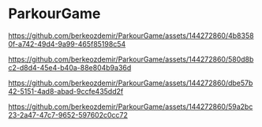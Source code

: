 # ParkourGame
https://github.com/berkeozdemir/ParkourGame/assets/144272860/4b83580f-a742-49d4-9a99-465f85198c54



https://github.com/berkeozdemir/ParkourGame/assets/144272860/580d8bc2-d8d4-45e4-b40a-88e804b9a36d




https://github.com/berkeozdemir/ParkourGame/assets/144272860/dbe57b42-5151-4ad8-abad-9ccfe435dd2f




https://github.com/berkeozdemir/ParkourGame/assets/144272860/59a2bc23-2a47-47c7-9652-597602c0cc72



